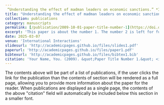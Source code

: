 ```yaml
---
 “Understanding the effect of madman leaders on economic sanctions.” *International Interactions*, March 2025. [https://doi.org/10.1080/03050629.2025.2473355](https://doi.org/10.1080/03050629.2025.2473355)
title: "Understanding the effect of madman leaders on economic sanctions"
collection: publications
category: manuscripts
permalink: [/publication/2009-10-01-paper-title-number-1](https://doi.org/10.1080/03050629.2025.2473355)
excerpt: 'This paper is about the number 1. The number 2 is left for future work.'
date: 2025-03-07
venue: 'International Interactions'
slidesurl: 'http://academicpages.github.io/files/slides1.pdf'
paperurl: 'http://academicpages.github.io/files/paper1.pdf'
bibtexurl: 'http://academicpages.github.io/files/bibtex1.bib'
citation: 'Your Name, You. (2009). &quot;Paper Title Number 1.&quot; <i>Journal 1</i>. 1(1).'
---
```

The contents above will be part of a list of publications, if the user clicks the link for the publication than the contents of section will be rendered as a full page, allowing you to provide more information about the paper for the reader. When publications are displayed as a single page, the contents of the above "citation" field will automatically be included below this section in a smaller font.
